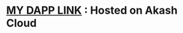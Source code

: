 # <a href="http://8donbfu615d0j279npb08fgb94.ingress.sjc1p0.mainnet.akashian.io/">MY DAPP LINK</a> : Hosted on Akash Cloud
